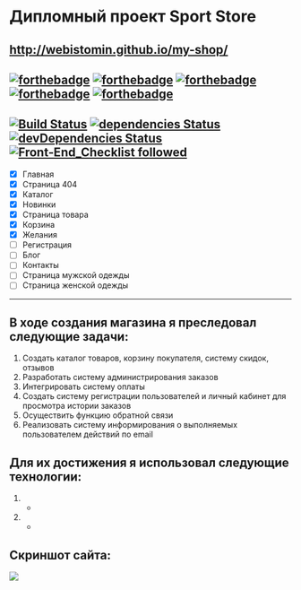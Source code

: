 # Дипломный проект Sport Store 
<a href="http://webistomin.github.io/my-shop/" target="_blank" rel="noreferrer">http://webistomin.github.io/my-shop/</a>
---
[![forthebadge](https://forthebadge.com/images/badges/validated-html5.svg)](https://forthebadge.com)
[![forthebadge](https://forthebadge.com/images/badges/uses-js.svg)](https://forthebadge.com)
[![forthebadge](https://forthebadge.com/images/badges/uses-html.svg)](https://forthebadge.com)
[![forthebadge](https://forthebadge.com/images/badges/uses-css.svg)](https://forthebadge.com)
[![forthebadge](https://forthebadge.com/images/badges/built-with-love.svg)](https://forthebadge.com)
---
 [![Build Status](https://travis-ci.org/webistomin/my-shop.svg?branch=master)](https://travis-ci.org/webistomin/my-shop) [![dependencies Status](https://david-dm.org/webistomin/my-shop/status.svg)](https://david-dm.org/webistomin/my-shop) [![devDependencies Status](https://david-dm.org/webistomin/my-shop/dev-status.svg)](https://david-dm.org/webistomin/my-shop?type=dev) [![Front‑End_Checklist followed](https://img.shields.io/badge/Front‑End_Checklist-followed-brightgreen.svg)](https://github.com/thedaviddias/Front-End-Checklist/) 
---
- [X] Главная
- [X] Страница 404
- [X] Каталог
- [X] Новинки
- [X] Страница товара
- [X] Корзина
- [X] Желания
- [ ] Регистрация
- [ ] Блог
- [ ] Контакты
- [ ] Страница мужской одежды
- [ ] Страница женской одежды
---

## В ходе создания магазина я преследовал следующие задачи:
1. Создать каталог товаров, корзину покупателя, систему скидок, отзывов
2. Разработать систему администрирования заказов
3. Интегрировать систему оплаты
4. Создать систему регистрации пользователей и личный кабинет для просмотра истории заказов
5. Осуществить функцию обратной связи
6. Реализовать систему информирования о выполняемых пользователем действий по email

## Для их достижения я использовал следующие технологии:
1. -
2. -

## Скриншот сайта:
<img src="https://mini.s-shot.ru/1366x0/PNG/1366/Z100/?https%3A%2F%2Fwebistomin.github.io%2Fmy-shop%2F">
